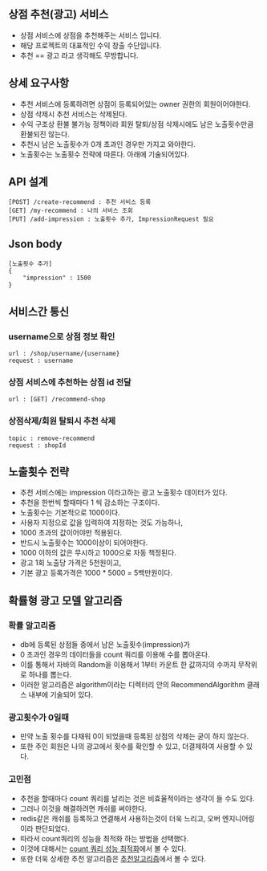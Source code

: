 ## 상점 추천(광고) 서비스
* 상점 서비스에 상점을 추천해주는 서비스 입니다.
* 해당 프로젝트의 대표적인 수익 창출 수단입니다.
* 추천 == 광고 라고 생각해도 무방합니다.

## 상세 요구사항
* 추천 서비스에 등록하려면 상점이 등록되어있는 owner 권한의 회원이어야한다.
* 상점 삭제시 추천 서비스는 삭제된다.
* 수익 구조상 환불 불가능 정책이라 회원 탈퇴/상점 삭제시에도 남은 노출횟수만큼 환불되진 않는다.
* 추천시 남은 노출횟수가 0개 초과인 경우만 가지고 와야한다.
* 노출횟수는 노출횟수 전략에 따른다. 아래에 기술되어있다.

## API 설계
```
[POST] /create-recommend : 추천 서비스 등록
[GET] /my-recommend : 나의 서비스 조회
[PUT] /add-impression : 노출횟수 추가, ImpressionRequest 필요
```

## Json body
```
[노출횟수 추가]
{
    "impression" : 1500
}
```

## 서비스간 통신
### username으로 상점 정보 확인
```
url : /shop/username/{username}
request : username
```
### 상점 서비스에 추천하는 상점 id 전달
```
url : [GET] /recommend-shop
```
### 상점삭제/회원 탈퇴시 추천 삭제
```
topic : remove-recommend
request : shopId
```

## 노출횟수 전략
* 추천 서비스에는 impression 이라고하는 광고 노출횟수 데이터가 있다.
* 추천을 한번씩 할때마다 1 씩 감소하는 구조이다.
* 노출횟수는 기본적으로 1000이다.
* 사용자 지정으로 값을 입력하여 지정하는 것도 가능하나,
* 1000 초과의 값이어야만 적용된다.
* 반드시 노출횟수는 1000이상이 되어야한다.
* 1000 이하의 값은 무시하고 1000으로 자동 책정된다.
* 광고 1회 노출당 가격은 5천원이고,
* 기본 광고 등록가격은 1000 * 5000 = 5백만원이다.

## 확률형 광고 모델 알고리즘
### 확률 알고리즘
* db에 등록된 상점들 중에서 남은 노출횟수(impression)가 
* 0 초과인 경우의 데이터들을 count 쿼리를 이용해 수를 뽑아온다.
* 이를 통해서 자바의 Random을 이용해서 1부터 카운트 한 값까지의 수까지 무작위로 하나를 뽑는다.
* 이러한 알고리즘은 algorithm이라는 디렉터리 안의 RecommendAlgorithm 클래스 내부에 기술되어 있다.
### 광고횟수가 0일때
* 만약 노출 횟수를 다채워 0이 되었을때 등록된 상점의 삭제는 굳이 하지 않는다.
* 또한 주인 회원은 나의 광고에서 횟수를 확인할 수 있고, 더결제하여 사용할 수 있다.
### 고민점
* 추천을 할때마다 count 쿼리를 날리는 것은 비효율적이라는 생각이 들 수도 있다.
* 그러나 이것을 해결하려면 캐쉬를 써야한다.
* redis같은 캐쉬를 등록하고 연결해서 사용하는것이 더욱 느리고, 오버 엔지니어링이라 판단되었다.
* 따라서 count쿼리의 성능을 최적화 하는 방법을 선택했다.
* 이것에 대해서는 [count 쿼리 성능 최적화](https://github.com/liveforone/middle/blob/master/Documents/COUNT_QUERY_OPTIMIZATION.md)에서 볼 수 있다.
* 또한 더욱 상세한 추천 알고리즘은 [추천알고리즘](https://github.com/liveforone/middle/blob/master/Documents/RECOMMENDATION_ALGORITHM.md)에서 볼 수 있다.